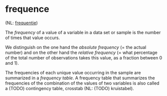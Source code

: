 # frequence

(NL: [frequentie](../nl/frequentie.md))

The *frequency* of a value of a variable in a data set or sample is the number of times that value occurs.

We distinguish on the one hand the *absolute frequency* (= the actual number) and on the other hand the *relative frequency* (= what percentage of the total number of observations takes this value, as a fraction between 0 and 1).

The frequencies of each unique value occurring in the sample are summarized in a *frequency table*. A frequency table that summarizes the frequencies of the combination of the values of two variables is also called a (TODO) contingency table, crosstab (NL: (TODO) kruistabel).

